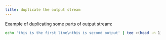 ```yaml
---
title: duplicate the output stream
---
```


Example of duplicating some parts of output stream:

```bash
echo 'this is the first line\nthis is second output' | tee >(head -n 1) | grep 'second'
```
